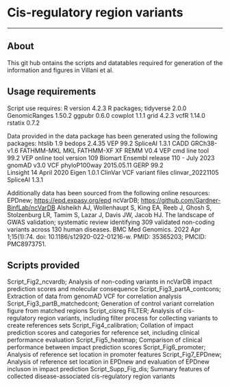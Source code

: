 # Cis-regulatory region variants

---------------------------------

## About
This git hub ontains the scripts and datatables required for generation of the information and figures in Villani et al. 

## Usage requirements
Script use requires:
R version 4.2.3
R packages;
tidyverse 2.0.0
GenomicRanges 1.50.2
ggpubr 0.6.0
cowplot 1.1.1
grid 4.2.3
vcfR 1.14.0
rstatix 0.7.2

Data provided in the data package has been generated using the following packages:
htslib 1.9
bedops 2.4.35
VEP 99.2
SpliceAI 1.3.1
CADD	GRCh38-v1.6
FATHMM-MKL MKL
FATHMM-XF	XF
REMM	V0.4
VEP cmd line tool 99.2
VEP online tool version 109
Biomart	Ensembl release 110 - July 2023
gnomAD v3.0 VCF
phyloP100way	2015.05.11
GERP	99.2	
Linsight 14 April 2020
Eigen	1.0.1
ClinVar	VCF variant files clinvar_20221105
SpliceAI  1.3.1

Additionally data has been sourced from the following online resources:
EPDnew; https://epd.expasy.org/epd
ncVarDB; https://github.com/Gardner-BinfLab/ncVarDB
Alsheikh AJ, Wollenhaupt S, King EA, Reeb J, Ghosh S, Stolzenburg LR, Tamim S, Lazar J, Davis JW, Jacob HJ. The landscape of GWAS validation; systematic review identifying 309 validated non-coding variants across 130 human diseases. BMC Med Genomics. 2022 Apr 1;15(1):74. doi: 10.1186/s12920-022-01216-w. PMID: 35365203; PMCID: PMC8973751.

## Scripts provided
Script_Fig2_ncvardb; Analysis of non-coding variants in ncVarDB impact prediction scores and molecular consequence
Script_Fig3_partA_contcons; Extraction of data from genomAD VCF for correlation analysis
Script_Fig3_partB_matchedcont; Generation of control variant correlation figure from matched regions
Script_cisreg FILTER; Analysis of cis-regulatory region variants, including filter process for collecting variants to create references sets
Script_Fig4_calibration; Collation of impact prediction scores and categories for reference set, including clinical performance evaluation
Script_Fig5_heatmap; Comparison of clinical performance between impact prediction scores
Script_Fig6_promoter; Analysis of reference set location in promoter features 
Script_Fig7_EPDnew; Analysis of reference set location in EPDnew and evaluation of EPDnew incluson in impact prediction
Script_Supp_Fig_dis; Summary features of collected disease-associated cis-regulatory region variants 
